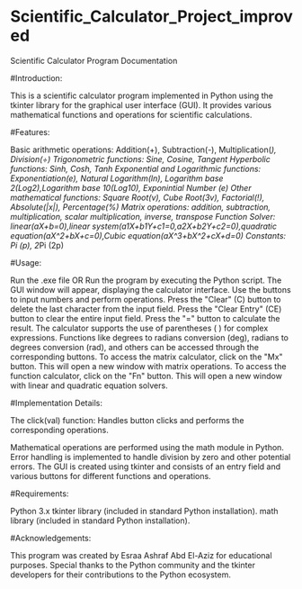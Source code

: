 # Scientific_Calculator_Project_improved
Scientific Calculator Program Documentation

#Introduction:

This is a scientific calculator program implemented in Python using the tkinter library for the graphical user interface (GUI). 
It provides various mathematical functions and operations for scientific calculations.

#Features:

Basic arithmetic operations:  Addition(+), Subtraction(-), Multiplication(*), Division(÷)
Trigonometric functions:  Sine, Cosine, Tangent
Hyperbolic functions:  Sinh, Cosh, Tanh
Exponential and Logarithmic functions: Exponentiation(e), Natural Logarithm(ln), Logarithm base 2(Log2),Logarithm base 10(Log10), Exponintial Number (e)
Other mathematical functions: Square Root(v), Cube Root(3v), Factorial(!), Absolute(|x|), Percentage(%)
Matrix operations: addition, subtraction, multiplication, scalar multiplication, inverse, transpose
Function Solver: linear(aX+b=0),linear system(a1X+b1Y+c1=0,a2X+b2Y+c2=0),quadratic equation(aX^2+bX+c=0),Cubic equation(aX^3+bX^2+cX+d=0)
Constants: Pi (p), 2*Pi (2p)

#Usage:

Run the .exe file  OR
Run the program by executing the Python script.
The GUI window will appear, displaying the calculator interface.
Use the buttons to input numbers and perform operations.
Press the "Clear" (C) button to delete the last character from the input field.
Press the "Clear Entry" (CE) button to clear the entire input field.
Press the "=" button to calculate the result.
The calculator supports the use of parentheses ( ) for complex expressions.
Functions like degrees to radians conversion (deg), radians to degrees conversion (rad), and others can be accessed through the corresponding buttons.
To access the matrix calculator, click on the "Mx" button. This will open a new window with matrix operations.
To access the function calculator, click on the "Fn" button. This will open a new window with linear and quadratic equation solvers.

#Implementation Details:

The click(val) function:
Handles button clicks and performs the corresponding operations.

Mathematical operations are performed using the math module in Python.
Error handling is implemented to handle division by zero and other potential errors.
The GUI is created using tkinter and consists of an entry field and various buttons for different functions and operations.

#Requirements:

Python 3.x
tkinter library (included in standard Python installation).
math library (included in standard Python installation).

#Acknowledgements:

This program was created by Esraa Ashraf Abd El-Aziz for educational purposes.
Special thanks to the Python community and the tkinter developers for their contributions to the Python ecosystem.




